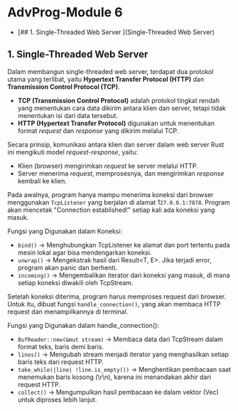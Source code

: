 # AdvProg-Module 6

- [## 1. Single-Threaded Web Server ](Single-Threaded Web Server)
## 1. Single-Threaded Web Server
Dalam membangun single-threaded web server, terdapat dua protokol utama yang terlibat, yaitu **Hypertext Transfer Protocol (HTTP)** dan **Transmission Control Protocol (TCP)**.
- **TCP (Transmission Control Protocol)** adalah protokol tingkat rendah yang menentukan cara data dikirim antara klien dan server, tetapi tidak menentukan isi dari data tersebut.
- **HTTP (Hypertext Transfer Protocol)** digunakan untuk menentukan format *request* dan *response* yang dikirim melalui TCP.

Secara prinsip, komunikasi antara klien dan server dalam web server Rust ini mengikuti model *request-response*, yaitu:
- Klien (browser) mengirimkan *request* ke server melalui HTTP.
- Server menerima *request*, memprosesnya, dan mengirimkan *response* kembali ke klien.

Pada awalnya, program hanya mampu menerima koneksi dari browser menggunakan `TcpListener` yang berjalan di alamat 1`27.0.0.1:7878`. Program akan mencetak "Connection established!" setiap kali ada koneksi yang masuk.

Fungsi yang Digunakan dalam Koneksi:
- `bind()` → Menghubungkan TcpListener ke alamat dan port tertentu pada mesin lokal agar bisa mendengarkan koneksi.
- `unwrap()` → Mengekstrak hasil dari Result<T, E>. Jika terjadi error, program akan panic dan berhenti.
- `incoming()` → Mengembalikan iterator dari koneksi yang masuk, di mana setiap koneksi diwakili oleh TcpStream.

Setelah koneksi diterima, program harus memproses request dari browser. Untuk itu, dibuat fungsi `handle_connection()`, yang akan membaca HTTP request dan menampilkannya di terminal.

Fungsi yang Digunakan dalam handle_connection():
- `BufReader::new(&mut stream)` → Membaca data dari TcpStream dalam format teks, baris demi baris.
- `lines()` → Mengubah stream menjadi iterator yang menghasilkan setiap baris teks dari request HTTP.
- `take_while(|line| !line.is_empty())` → Menghentikan pembacaan saat menemukan baris kosong (\r\n), karena ini menandakan akhir dari request HTTP.
- `collect()` → Mengumpulkan hasil pembacaan ke dalam vektor (Vec<String>) untuk diproses lebih lanjut.

